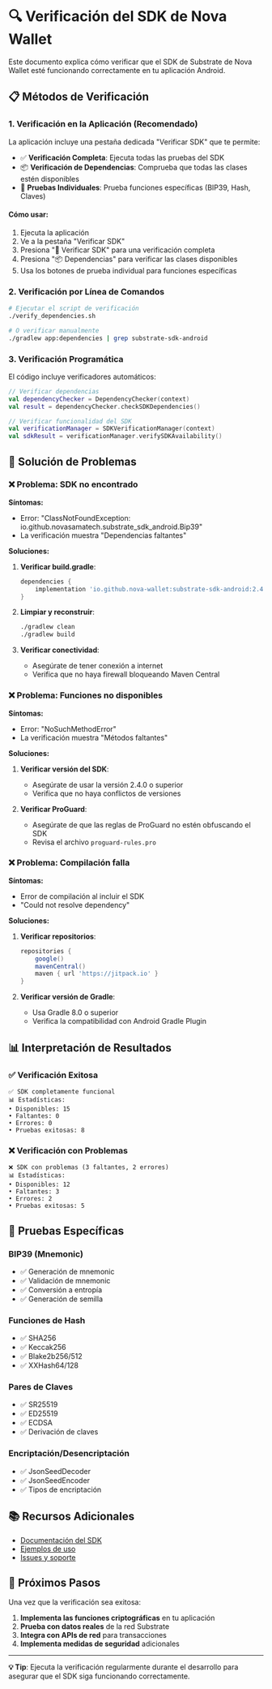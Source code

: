 # 🔍 Verificación del SDK de Nova Wallet

Este documento explica cómo verificar que el SDK de Substrate de Nova Wallet esté funcionando correctamente en tu aplicación Android.

## 📋 Métodos de Verificación

### 1. **Verificación en la Aplicación** (Recomendado)

La aplicación incluye una pestaña dedicada "Verificar SDK" que te permite:

- ✅ **Verificación Completa**: Ejecuta todas las pruebas del SDK
- 📦 **Verificación de Dependencias**: Comprueba que todas las clases estén disponibles
- 🧪 **Pruebas Individuales**: Prueba funciones específicas (BIP39, Hash, Claves)

#### Cómo usar:
1. Ejecuta la aplicación
2. Ve a la pestaña "Verificar SDK"
3. Presiona "🚀 Verificar SDK" para una verificación completa
4. Presiona "📦 Dependencias" para verificar las clases disponibles
5. Usa los botones de prueba individual para funciones específicas

### 2. **Verificación por Línea de Comandos**

```bash
# Ejecutar el script de verificación
./verify_dependencies.sh

# O verificar manualmente
./gradlew app:dependencies | grep substrate-sdk-android
```

### 3. **Verificación Programática**

El código incluye verificadores automáticos:

```kotlin
// Verificar dependencias
val dependencyChecker = DependencyChecker(context)
val result = dependencyChecker.checkSDKDependencies()

// Verificar funcionalidad del SDK
val verificationManager = SDKVerificationManager(context)
val sdkResult = verificationManager.verifySDKAvailability()
```

## 🔧 Solución de Problemas

### ❌ **Problema: SDK no encontrado**

**Síntomas:**
- Error: "ClassNotFoundException: io.github.novasamatech.substrate_sdk_android.Bip39"
- La verificación muestra "Dependencias faltantes"

**Soluciones:**
1. **Verificar build.gradle**:
   ```gradle
   dependencies {
       implementation 'io.github.nova-wallet:substrate-sdk-android:2.4.0'
   }
   ```

2. **Limpiar y reconstruir**:
   ```bash
   ./gradlew clean
   ./gradlew build
   ```

3. **Verificar conectividad**:
   - Asegúrate de tener conexión a internet
   - Verifica que no haya firewall bloqueando Maven Central

### ❌ **Problema: Funciones no disponibles**

**Síntomas:**
- Error: "NoSuchMethodError"
- La verificación muestra "Métodos faltantes"

**Soluciones:**
1. **Verificar versión del SDK**:
   - Asegúrate de usar la versión 2.4.0 o superior
   - Verifica que no haya conflictos de versiones

2. **Verificar ProGuard**:
   - Asegúrate de que las reglas de ProGuard no estén obfuscando el SDK
   - Revisa el archivo `proguard-rules.pro`

### ❌ **Problema: Compilación falla**

**Síntomas:**
- Error de compilación al incluir el SDK
- "Could not resolve dependency"

**Soluciones:**
1. **Verificar repositorios**:
   ```gradle
   repositories {
       google()
       mavenCentral()
       maven { url 'https://jitpack.io' }
   }
   ```

2. **Verificar versión de Gradle**:
   - Usa Gradle 8.0 o superior
   - Verifica la compatibilidad con Android Gradle Plugin

## 📊 Interpretación de Resultados

### ✅ **Verificación Exitosa**
```
✅ SDK completamente funcional
📊 Estadísticas:
• Disponibles: 15
• Faltantes: 0
• Errores: 0
• Pruebas exitosas: 8
```

### ❌ **Verificación con Problemas**
```
❌ SDK con problemas (3 faltantes, 2 errores)
📊 Estadísticas:
• Disponibles: 12
• Faltantes: 3
• Errores: 2
• Pruebas exitosas: 5
```

## 🧪 Pruebas Específicas

### **BIP39 (Mnemonic)**
- ✅ Generación de mnemonic
- ✅ Validación de mnemonic
- ✅ Conversión a entropía
- ✅ Generación de semilla

### **Funciones de Hash**
- ✅ SHA256
- ✅ Keccak256
- ✅ Blake2b256/512
- ✅ XXHash64/128

### **Pares de Claves**
- ✅ SR25519
- ✅ ED25519
- ✅ ECDSA
- ✅ Derivación de claves

### **Encriptación/Desencriptación**
- ✅ JsonSeedDecoder
- ✅ JsonSeedEncoder
- ✅ Tipos de encriptación

## 📚 Recursos Adicionales

- [Documentación del SDK](https://github.com/novasamatech/substrate-sdk-android)
- [Ejemplos de uso](https://github.com/novasamatech/substrate-sdk-android/tree/main/sample)
- [Issues y soporte](https://github.com/novasamatech/substrate-sdk-android/issues)

## 🚀 Próximos Pasos

Una vez que la verificación sea exitosa:

1. **Implementa las funciones criptográficas** en tu aplicación
2. **Prueba con datos reales** de la red Substrate
3. **Integra con APIs de red** para transacciones
4. **Implementa medidas de seguridad** adicionales

---

**💡 Tip**: Ejecuta la verificación regularmente durante el desarrollo para asegurar que el SDK siga funcionando correctamente.
